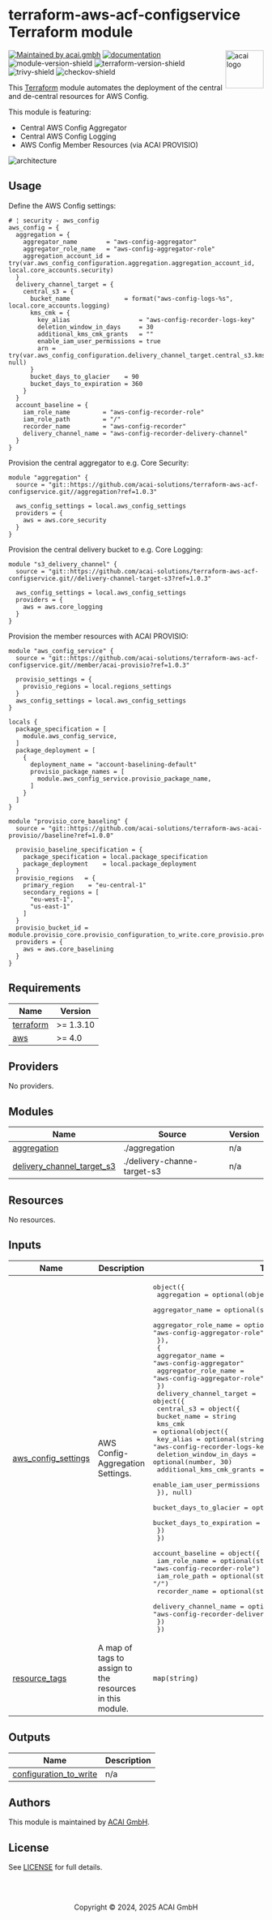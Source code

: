 # terraform-aws-acf-configservice Terraform module

<!-- LOGO -->
<a href="https://acai.gmbh">    
  <img src="https://github.com/acai-solutions/acai.public/raw/main/logo/logo_github_readme.png" alt="acai logo" title="ACAI" align="right" height="75" />
</a>

<!-- SHIELDS -->
[![Maintained by acai.gmbh][acai-shield]][acai-url]
[![documentation][acai-docs-shield]][acai-docs-url]  
![module-version-shield]
![terraform-version-shield]  
![trivy-shield]
![checkov-shield]

<!-- BEGIN_ACAI_DOCS -->
This [Terraform][terraform-url] module automates the deployment of the central and de-central resources for AWS Config.

This module is featuring:

- Central AWS Config Aggregator
- Central AWS Config Logging
- AWS Config Member Resources (via ACAI PROVISIO)

![architecture][architecture]

## Usage

Define the AWS Config settings:

```hcl
# ¦ security - aws_config
aws_config = {
  aggregation = {
    aggregator_name        = "aws-config-aggregator"
    aggregator_role_name   = "aws-config-aggregator-role"
    aggregation_account_id = try(var.aws_config_configuration.aggregation.aggregation_account_id, local.core_accounts.security) 
  }
  delivery_channel_target = {    
    central_s3 = {
      bucket_name               = format("aws-config-logs-%s", local.core_accounts.logging)
      kms_cmk = {
        key_alias                   = "aws-config-recorder-logs-key"
        deletion_window_in_days     = 30
        additional_kms_cmk_grants   = ""
        enable_iam_user_permissions = true
        arn = try(var.aws_config_configuration.delivery_channel_target.central_s3.kms_cmk.arn, null)
      }
      bucket_days_to_glacier    = 90
      bucket_days_to_expiration = 360
    }
  }
  account_baseline = {
    iam_role_name         = "aws-config-recorder-role"
    iam_role_path         = "/"
    recorder_name         = "aws-config-recorder"
    delivery_channel_name = "aws-config-recorder-delivery-channel"
  }
}
```

Provision the central aggregator to e.g. Core Security:

```hcl
module "aggregation" {
  source = "git::https://github.com/acai-solutions/terraform-aws-acf-configservice.git//aggregation?ref=1.0.3"

  aws_config_settings = local.aws_config_settings
  providers = {
    aws = aws.core_security
  }
}
```

Provision the central delivery bucket to e.g. Core Logging:

```hcl
module "s3_delivery_channel" {
  source = "git::https://github.com/acai-solutions/terraform-aws-acf-configservice.git//delivery-channel-target-s3?ref=1.0.3"

  aws_config_settings = local.aws_config_settings
  providers = {
    aws = aws.core_logging
  }
}
```

Provision the member resources with ACAI PROVISIO:

```hcl
module "aws_config_service" {
  source = "git::https://github.com/acai-solutions/terraform-aws-acf-configservice.git//member/acai-provisio?ref=1.0.3"

  provisio_settings = {
    provisio_regions = local.regions_settings
  }
  aws_config_settings = local.aws_config_settings
}

locals {
  package_specification = [
    module.aws_config_service,
  ]
  package_deployment = [
    {
      deployment_name = "account-baselining-default"
      provisio_package_names = [
        module.aws_config_service.provisio_package_name,
      ]
    }
  ]
}

module "provisio_core_baseling" {
  source = "git::https://github.com/acai-solutions/terraform-aws-acai-provisio//baseline?ref=1.0.0"

  provisio_baseline_specification = {
    package_specification = local.package_specification
    package_deployment    = local.package_deployment
  }
  provisio_regions   = {
    primary_region    = "eu-central-1"
    secondary_regions = [
      "eu-west-1",
      "us-east-1"
    ]
  }
  provisio_bucket_id = module.provisio_core.provisio_configuration_to_write.core_provisio.provisio_bucket_id
  providers = {
    aws = aws.core_baselining
  }
}
```
<!-- END_ACAI_DOCS -->

<!-- BEGIN_TF_DOCS -->
## Requirements

| Name | Version |
|------|---------|
| <a name="requirement_terraform"></a> [terraform](#requirement\_terraform) | >= 1.3.10 |
| <a name="requirement_aws"></a> [aws](#requirement\_aws) | >= 4.0 |

## Providers

No providers.

## Modules

| Name | Source | Version |
|------|--------|---------|
| <a name="module_aggregation"></a> [aggregation](#module\_aggregation) | ./aggregation | n/a |
| <a name="module_delivery_channel_target_s3"></a> [delivery\_channel\_target\_s3](#module\_delivery\_channel\_target\_s3) | ./delivery-channe-target-s3 | n/a |

## Resources

No resources.

## Inputs

| Name | Description | Type | Default | Required |
|------|-------------|------|---------|:--------:|
| <a name="input_aws_config_settings"></a> [aws\_config\_settings](#input\_aws\_config\_settings) | AWS Config- Aggregation Settings. | <pre>object({<br>    aggregation = optional(object({<br>      aggregator_name      = optional(string, "aws-config-aggregator")<br>      aggregator_role_name = optional(string, "aws-config-aggregator-role")<br>      }),<br>      {<br>        aggregator_name      = "aws-config-aggregator"<br>        aggregator_role_name = "aws-config-aggregator-role"<br>    })<br>    delivery_channel_target = object({<br>      central_s3 = object({<br>        bucket_name = string<br>        kms_cmk = optional(object({<br>          key_alias                   = optional(string, "aws-config-recorder-logs-key")<br>          deletion_window_in_days     = optional(number, 30)<br>          additional_kms_cmk_grants   = string<br>          enable_iam_user_permissions = optional(bool, true)<br>        }), null)<br>        bucket_days_to_glacier    = optional(number, 30)<br>        bucket_days_to_expiration = optional(number, 180)<br>      })<br>    })<br>    account_baseline = object({<br>      iam_role_name         = optional(string, "aws-config-recorder-role")<br>      iam_role_path         = optional(string, "/")<br>      recorder_name         = optional(string, "aws-config-recorder")<br>      delivery_channel_name = optional(string, "aws-config-recorder-delivery-channel")<br>    })<br>  })</pre> | n/a | yes |
| <a name="input_resource_tags"></a> [resource\_tags](#input\_resource\_tags) | A map of tags to assign to the resources in this module. | `map(string)` | `{}` | no |

## Outputs

| Name | Description |
|------|-------------|
| <a name="output_configuration_to_write"></a> [configuration\_to\_write](#output\_configuration\_to\_write) | n/a |
<!-- END_TF_DOCS -->

<!-- AUTHORS -->
## Authors

This module is maintained by [ACAI GmbH][acai-url].

<!-- LICENSE -->
## License

See [LICENSE][license-url] for full details.

<!-- COPYRIGHT -->
<br />
<br />
<p align="center">Copyright &copy; 2024, 2025 ACAI GmbH</p>

<!-- MARKDOWN LINKS & IMAGES -->
[acai-shield]: https://img.shields.io/badge/maintained_by-acai.gmbh-CB224B?style=flat
[acai-docs-shield]: https://img.shields.io/badge/documentation-docs.acai.gmbh-CB224B?style=flat
[acai-url]: https://acai.gmbh
[acai-docs-url]: https://docs.acai.gmbh
[module-version-shield]: https://img.shields.io/badge/module_version-1.0.3-CB224B?style=flat
[module-release-url]: https://github.com/acai-solutions/terraform-aws-acf-configservice/releases
[terraform-version-shield]: https://img.shields.io/badge/tf-%3E%3D1.3.10-blue.svg?style=flat&color=blueviolet
[trivy-shield]: https://img.shields.io/badge/trivy-passed-green
[checkov-shield]: https://img.shields.io/badge/checkov-passed-green
[architecture]: ./docs/terraform-aws-acf-configservice.png
[license-url]: https://github.com/acai-solutions/terraform-aws-acf-configservice/tree/main/LICENSE.md
[terraform-url]: https://www.terraform.io
[example-central-url]: ./examples/central
[example-member-provisio-rendered-url]: ./examples/member-provisio/rendered
[example-member-provisio]: ./examples/member-provisio
